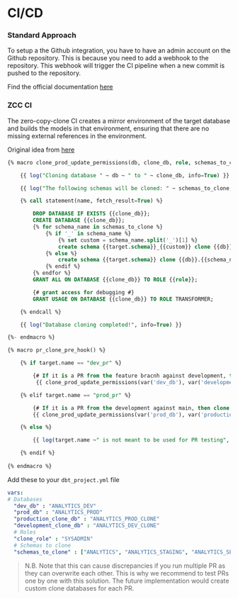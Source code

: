 # CI/CD

### Standard Approach

To setup a the Github integration, you have to have an admin account on the Github repository. This is because you need to add a webhook to the repository. This webhook will trigger the CI pipeline when a new commit is pushed to the repository.

Find the official documentation [here](https://docs.getdbt.com/docs/dbt-cloud/using-dbt-cloud/cloud-enabling-continuous-integration)

### ZCC CI

The zero-copy-clone CI creates a mirror environment of the target database and builds the models in that environment, ensuring that there are no missing external references in the environment.

Original idea from [here](https://medium.com/airtribe/test-sql-pipelines-against-production-clones-using-dbt-and-snowflake-2f8293722dd4)

```sql
{% macro clone_prod_update_permissions(db, clone_db, role, schemas_to_clone) -%}

    {{ log("Cloning database " ~ db ~ " to " ~ clone_db, info=True) }}

    {{ log("The following schemas will be cloned: " ~ schemas_to_clone, info=True)}}

    {% call statement(name, fetch_result=True) %}

        DROP DATABASE IF EXISTS {{clone_db}};
        CREATE DATABASE {{clone_db}};
        {% for schema_name in schemas_to_clone %}
            {% if '_' in schema_name %}
                {% set custom = schema_name.split('_')[1] %}
                create schema {{target.schema}}_{{custom}} clone {{db}}.{{schema_name}};
            {% else %}
                create schema {{target.schema}} clone {{db}}.{{schema_name}};
            {% endif %}
        {% endfor %}
        GRANT ALL ON DATABASE {{clone_db}} TO ROLE {{role}};

        {# grant access for debugging #}
        GRANT USAGE ON DATABASE {{clone_db}} TO ROLE TRANSFORMER;

    {% endcall %}

    {{ log("Database cloning completed!", info=True) }}

{%- endmacro %}

{% macro pr_clone_pre_hook() %}

    {% if target.name == "dev_pr" %}

        {# If it is a PR from the feature bracnh against development, then clone the ANALYTICS_DEV #}
         {{ clone_prod_update_permissions(var('dev_db'), var('development_clone_db'), var('clone_role'), var('schemas_to_clone')) }}

    {% elif target.name == "prod_pr" %}

        {# If it is a PR from the development against main, then clone the ANALYTICS_PROD #}
        {{ clone_prod_update_permissions(var('prod_db'), var('production_clone_db'), var('clone_role'), var('schemas_to_clone')) }}

    {% else %}

        {{ log(target.name ~" is not meant to be used for PR testing", info=True) }}

    {% endif %}
  
{% endmacro %}
```

Add these to your `dbt_project.yml` file

```yaml
vars:
# Databases
  "dev_db" : "ANALYTICS_DEV"
  "prod_db" : "ANALYTICS_PROD"
  "production_clone_db" : "ANALYTICS_PROD_CLONE"
  "development_clone_db" : "ANALYTICS_DEV_CLONE"
  # Roles
  "clone_role" : "SYSADMIN"
  # Schemas to clone
  "schemas_to_clone" : ["ANALYTICS", "ANALYTICS_STAGING", "ANALYTICS_SEED", "ANALYTICS_RAW_SAMPLE"]
```

>N.B. Note that this can cause discrepancies if you run multiple PR as they can overwrite each other. This is why we recommend to test PRs one by one with this solution. The future implementation would create custom clone databases for each PR.